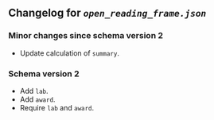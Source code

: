 ## Changelog for *`open_reading_frame.json`*

### Minor changes since schema version 2

* Update calculation of `summary`.

### Schema version 2

* Add `lab`.
* Add `award`.
* Require `lab` and `award`.
